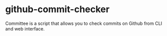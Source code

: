# github-commit-checker
Committee is a script that allows you to check commits on Github from CLI and web interface.
